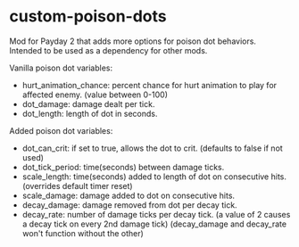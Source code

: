 # custom-poison-dots

Mod for Payday 2 that adds more options for poison dot behaviors. Intended to be used as a dependency for other mods.

Vanilla poison dot variables:
  
  - hurt_animation_chance: percent chance for hurt animation to play for affected enemy. (value between 0-100)
  - dot_damage: damage dealt per tick.
  - dot_length: length of dot in seconds.

Added poison dot variables:
  
  - dot_can_crit: if set to true, allows the dot to crit. (defaults to false if not used)
  - dot_tick_period: time(seconds) between damage ticks.
  - scale_length: time(seconds) added to length of dot on consecutive hits. (overrides default timer reset)
  - scale_damage: damage added to dot on consecutive hits.
  - decay_damage: damage removed from dot per decay tick.
  - decay_rate: number of damage ticks per decay tick. (a value of 2 causes a decay tick on every 2nd damage tick)
      (decay_damage and decay_rate won't function without the other)
